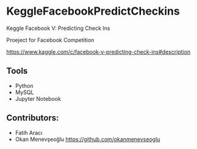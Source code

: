 # KeggleFacebookPredictCheckins
Keggle  Facebook V: Predicting Check Ins


Proeject for Facebook Competition

https://www.kaggle.com/c/facebook-v-predicting-check-ins#description


## Tools
* Python
* MySQL
* Jupyter Notebook

## Contributors: 

* Fatih Aracı 
* Okan Menevşeoğlu https://github.com/okanmenevseoglu
